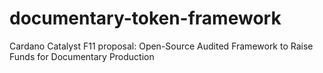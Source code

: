 # documentary-token-framework
Cardano Catalyst F11 proposal: Open-Source Audited Framework to Raise Funds for Documentary Production
